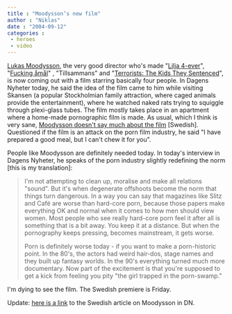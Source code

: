 ```yaml
---
title : "Moodysson’s new film"
author : "Niklas"
date : "2004-09-12"
categories : 
 - heroes
 - video
---
```


[Lukas Moodysson](http://www.imdb.com/name/nm0600546), the very good director who's made "[Lilja 4-ever](http://www.imdb.com/title/tt0300140)", "[Fucking åmål](http://www.imdb.com/title/tt0150662)" , "Tillsammans" and "[Terrorists: The Kids They Sentenced](http://www.imdb.com/title/tt0374272)", is now coming out with a film starring basically four people. In Dagens Nyheter today, he said the idea of the film came to him while visiting Skansen (a popular Stockholmian family attraction, where caged animals provide the entertainment), where he watched naked rats trying to squiggle through plexi-glass tubes. The film mostly takes place in an apartment where a home-made pornographic film is made. As usual, which I think is very sane, [Moodysson doesn't say much about the film](http://www.dn.se/DNet/jsp/polopoly.jsp?d=579&a=309205) \[Swedish\]. Questioned if the film is an attack on the porn film industry, he said "I have prepared a good meal, but I can't chew it for you".

People like Moodysson are definitely needed today. In today's interview in Dagens Nyheter, he speaks of the porn industry slightly redefining the norm \[this is my translation\]:

> I'm not attempting to clean up, moralise and make all relations "sound". But it's when degenerate offshoots become the norm that things turn dangerous. In a way you can say that magazines like Slitz and Café are worse than hard-core porn, because those papers make everything OK and normal when it comes to how men should view women. Most people who see really hard-core porn feel it after all is something that is a bit away. You keep it at a distance. But when the pornography keeps pressing, becomes mainstream, it gets worse.
> 
> Porn is definitely worse today - if you want to make a porn-historic point. In the 80's, the actors had weird hair-dos, stage names and they built up fantasy worlds. In the 90's everything turned much more documentary. Now part of the excitement is that you're supposed to get a kick from feeling you pity "the girl trapped in the porn-swamp."

I'm dying to see the film. The Swedish premiere is Friday.

Update: [here is a link](http://www.dn.se/DNet/jsp/polopoly.jsp?d=1058&a=310249&previousRenderType=2) to the Swedish article on Moodysson in DN.
